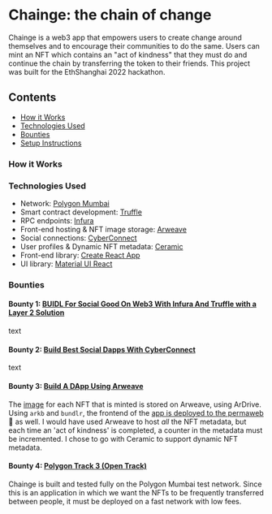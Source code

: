 # Chainge: the chain of change

Chainge is a web3 app that empowers users to create change around themselves and to encourage their communities to do the same. Users can mint an NFT which contains an "act of kindness" that they must do and continue the chain by transferring the token to their friends. This project was built for the EthShanghai 2022 hackathon.

<!-- <img  src="chainge-logos.jpeg" /> -->

## Contents

- [How it Works](#how-it-works)
- [Technologies Used](#tech-used)
- [Bounties](#bounties)
- [Setup Instructions](#setup-instructions)

### How it Works

### Technologies Used

- Network: [Polygon Mumbai](https://polygon.technology/)
- Smart contract development: [Truffle](https://trufflesuite.com/)
- RPC endpoints: [Infura](https://infura.io/)
- Front-end hosting & NFT image storage: [Arweave](https://www.arweave.org/)
- Social connections: [CyberConnect](https://cyberconnect.me/)
- User profiles & Dynamic NFT metadata: [Ceramic](https://ceramic.network/)
- Front-end library: [Create React App](https://create-react-app.dev/)
- UI library: [Material UI React](https://mui.com/material-ui/getting-started/installation/)

### Bounties

#### Bounty 1: [BUIDL For Social Good On Web3 With Infura And Truffle with a Layer 2 Solution](https://gitcoin.co/issue/28876)

text

#### Bounty 2: [Build Best Social Dapps With CyberConnect](https://gitcoin.co/issue/28881)

text

#### Bounty 3: [Build A DApp Using Arweave](https://gitcoin.co/issue/28889)

The [image](https://ugnie2vqerzywroilo3dk4lerfv2xxidwfxxy2w5koozrtkwhq.arweave.net/oZqCarAkc4tFyFu2NXFki_Wur3QOxb3xq3VOdmM1WPE) for each NFT that is minted is stored on Arweave, using ArDrive. Using `arkb` and `bundlr`, the frontend of the [app is deployed to the permaweb](https://yyfyrtzye2u2lxcwy6n4pr2cfh5ucrqsl5mopvouauv6unym.arweave.net/xguIzzgmqaXcV-sebx8dCKft_BRhJfWOfV1AUr6jcMY/) 🐘 as well. I would have used Arweave to host _all_ the NFT metadata, but each time an 'act of kindness' is completed, a counter in the metadata must be incremented. I chose to go with Ceramic to support dynamic NFT metadata.

#### Bounty 4: [Polygon Track 3 (Open Track)](https://gitcoin.co/issue/28870)

Chainge is built and tested fully on the Polygon Mumbai test network. Since this is an application in which we want the NFTs to be frequently transferred between people, it must be deployed on a fast network with low fees.
